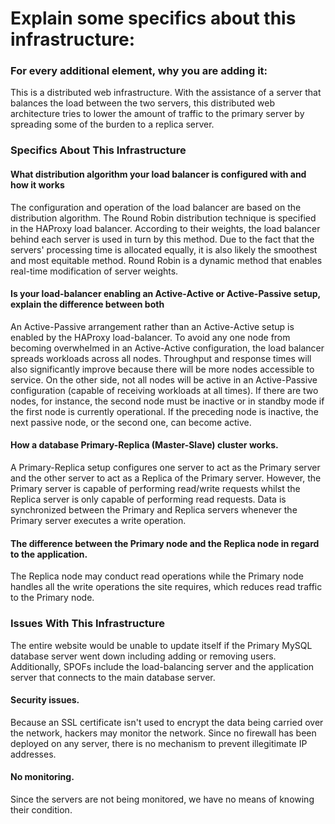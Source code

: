 # Explain some specifics about this infrastructure: 
### For every additional element, why you are adding it:

This is a distributed web infrastructure. With the assistance of a server that balances the load between the two servers, this distributed web architecture tries to lower the amount of traffic to the primary server by spreading some of the burden to a replica server.

### Specifics About This Infrastructure
#### What distribution algorithm your load balancer is configured with and how it works

The configuration and operation of the load balancer are based on the distribution algorithm.
The Round Robin distribution technique is specified in the HAProxy load balancer. According to their weights, the load balancer behind each server is used in turn by this method. Due to the fact that the servers' processing time is allocated equally, it is also likely the smoothest and most equitable method. Round Robin is a dynamic method that enables real-time modification of server weights.

#### Is your load-balancer enabling an Active-Active or Active-Passive setup, explain the difference between both

An Active-Passive arrangement rather than an Active-Active setup is enabled by the HAProxy load-balancer. To avoid any one node from becoming overwhelmed in an Active-Active configuration, the load balancer spreads workloads across all nodes. Throughput and response times will also significantly improve because there will be more nodes accessible to service. On the other side, not all nodes will be active in an Active-Passive configuration (capable of receiving workloads at all times). If there are two nodes, for instance, the second node must be inactive or in standby mode if the first node is currently operational. If the preceding node is inactive, the next passive node, or the second one, can become active.

#### How a database Primary-Replica (Master-Slave) cluster works.
A Primary-Replica setup configures one server to act as the Primary server and the other server to act as a Replica of the Primary server. However, the Primary server is capable of performing read/write requests whilst the Replica server is only capable of performing read requests. Data is synchronized between the Primary and Replica servers whenever the Primary server executes a write operation.

#### The difference between the Primary node and the Replica node in regard to the application.
The Replica node may conduct read operations while the Primary node handles all the write operations the site requires, which reduces read traffic to the Primary node.


### Issues With This Infrastructure

The entire website would be unable to update itself if the Primary MySQL database server went down including adding or removing users. Additionally, SPOFs include the load-balancing server and the application server that connects to the main database server.

#### Security issues.
Because an SSL certificate isn't used to encrypt the data being carried over the network, hackers may monitor the network. Since no firewall has been deployed on any server, there is no mechanism to prevent illegitimate IP addresses.

#### No monitoring.
Since the servers are not being monitored, we have no means of knowing their condition.